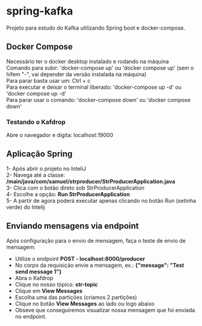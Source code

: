 # spring-kafka
Projeto para estudo do Kafka utilizando Spring boot e docker-compose.  
  
## Docker Compose  
Necessário ter o docker desktop instalado e rodando na máquina  
Comando para subir: 'docker-compose up' ou 'docker compose up' (sem o hífem "-", vai depender da versão instalada na máquina)  
Para parar basta usar um: Ctrl + c  
Para executar e deixar o terminal liberado: 'docker-compose up -d' ou 'docker compose up -d'  
Para parar usar o comando: 'docker-compose down' ou 'docker compose down'  
  
### Testando o Kafdrop  
Abre o navegador e digita: localhost:19000  
  
## Aplicação Spring  
1- Após abrir o projeto no InteliJ  
2- Navega até a classe: **/main/java/com/samuel/strproducer/StrProducerApplication.java**  
3- Clica com o botão direto sob StrProducerApplication  
4- Escolhe a opção: **Run StrProducerApplication**  
5- A partir de agora poderá executar apenas clicando no botão Run (setinha verde) do Intelij  
  
## Enviando mensagens via endpoint
Após configuração para o envio de mensagem, faça o teste de envio de mensagem:  
- Utilize o endpoint **POST - localhost:8000/producer**  
- No corpo da requisição envie a mensagem, ex.: **{"message": "Test send message 1"}**  
- Abra o Kafdrop  
- Clique no nosso tópico: **str-topic**  
- Clique em **View Messages**  
- Escolha uma das partições (criamos 2 partições)  
- Clique no botão **View Messages** ao lado ou logo abaixo  
- Obseve que conseguiremos visualizar nossa mensagem que foi enviada no endpoint.  